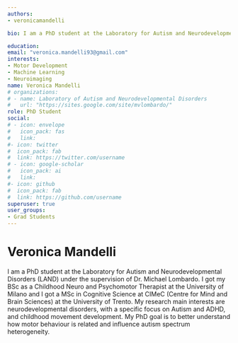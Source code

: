 ```yaml
---
authors:
- veronicamandelli

bio: I am a PhD student at the Laboratory for Autism and Neurodevelopmental Disorders (LAND) under the supervision of Dr. Michael Lombardo. I got my BSc as a Childhood Neuro and Psychomotor Therapist at the University of Milano and I got a MSc in Cognitive Science at CIMeC (Centre for Mind and Brain Sciences) at the University of Trento. My research main interests are neurodevelopmental disorders, with a specific focus on Autism and ADHD, and childhood movement development. My PhD goal is to better understand how motor behaviour is related and influence autism spectrum heterogeneity.

education:
email: "veronica.mandelli93@gmail.com"
interests:
- Motor Development
- Machine Learning
- Neuroimaging
name: Veronica Mandelli
# organizations:
# - name: Laboratory of Autism and Neurodevelopmental Disorders
#   url: "https://sites.google.com/site/mvlombardo/"
role: PhD Student
social:
# - icon: envelope
#   icon_pack: fas
#   link:
#- icon: twitter
#  icon_pack: fab
#  link: https://twitter.com/username
# - icon: google-scholar
#   icon_pack: ai
#   link:
#- icon: github
#  icon_pack: fab
#  link: https://github.com/username
superuser: true
user_groups:
- Grad Students
---
```


Veronica Mandelli
===================

I am a PhD student at the Laboratory for Autism and Neurodevelopmental Disorders (LAND) under the supervision of Dr. Michael Lombardo. I got my BSc as a Childhood Neuro and Psychomotor Therapist at the University of Milano and I got a MSc in Cognitive Science at CIMeC (Centre for Mind and Brain Sciences) at the University of Trento. My research main interests are neurodevelopmental disorders, with a specific focus on Autism and ADHD, and childhood movement development. My PhD goal is to better understand how motor behaviour is related and influence autism spectrum heterogeneity.